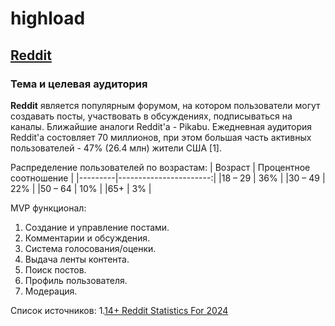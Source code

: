 # highload

## [Reddit](https://www.reddit.com/)

### Тема и целевая аудитория

**Reddit** является популярным форумом, на котором пользователи могут создавать посты, участвовать в обсуждениях, подписываться на каналы. Ближайшие аналоги Reddit'а - Pikabu.
Ежедневная аудитория Reddit'а состовляет 70 миллионов, при этом большая часть активных пользователей - 47% (26.4 млн) жители США [1].

Распределение пользователей по возрастам:
| Возраст | Процентное соотношение |
|---------|-----------------------:|
|18 – 29  |	36%                    |
|30 – 49  |	22%                    |
|50 – 64  |	10%                    |
|65+      |	3%                     |

MVP функционал:
1. Создание и управление постами.
2. Комментарии и обсуждения.
3. Система голосования/оценки.
4. Выдача ленты контента.
5. Поиск постов.
6. Профиль пользователя.
7. Модерация.

Список источников:
1.[14+ Reddit Statistics For 2024](https://www.demandsage.com/reddit-statistics/)
